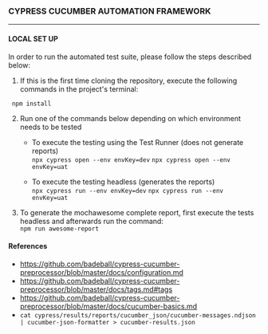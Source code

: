 ### CYPRESS CUCUMBER AUTOMATION FRAMEWORK
----------------------------------------------------------------------------

#### LOCAL SET UP
In order to run the automated test suite, please follow the steps described below:

1. If this is the first time cloning the repository, execute the following commands in the project's terminal:
```
 npm install
```

2. Run one of the commands below depending on which environment needs to be tested  
   - To execute the testing using the Test Runner (does not generate reports)  
   `npx cypress open --env envKey=dev`
   `npx cypress open --env envKey=uat`

   - To execute the testing headless (generates the reports)  
   `npx cypress run --env envKey=dev`
   `npx cypress run --env envKey=uat`

3. To generate the mochawesome complete report, first execute the tests headless and afterwards run the command:  
   `npm run awesome-report`

#### References
- https://github.com/badeball/cypress-cucumber-preprocessor/blob/master/docs/configuration.md
- https://github.com/badeball/cypress-cucumber-preprocessor/blob/master/docs/tags.md#tags
- https://github.com/badeball/cypress-cucumber-preprocessor/blob/master/docs/cucumber-basics.md
- `cat cypress/results/reports/cucumber_json/cucumber-messages.ndjson | cucumber-json-formatter > cucumber-results.json`